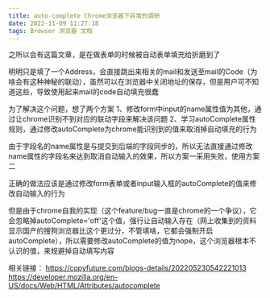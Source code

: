 ```yaml
---
title: auto-complete Chrome浏览器下异常的调研
date: 2022-11-09 11:27:18
tags: Browser 浏览器 文档
---
```


之所以会有这篇文章，是在做表单的时候被自动表单填充给折磨到了

明明只是填了一个Address，会直接跳出来相关的mail和发送至mail的Code（为啥会有这种神秘的联动），虽然可以在浏览器中关闭地址的保存，但是用户可不知道这些，导致使用起来mail的code自动填充很蠢

为了解决这个问题，想了两个方案
1、修改form中input的name属性值为其他，通过让chrome识别不到对应的联动字段来解决该问题
2、学习autoComplete属性规则，通过修改autoComplete为chrome能识别到的值来取消掉自动填充的行为

由于字段名的name属性是与提交到后端的字段同步的，所以无法直接通过修改name属性的字段名来达到取消自动输入的效果，所以方案一采用失败，使用方案二

正确的做法应该是通过修改form表单或者input输入框的autoComplete的值来修改自动输入的行为

但是由于chrome自我的实现（这个feature/bug一直是chrome的一个争议），它会忽略掉autoComplete='off'这个值，强行让自动输入存在（网上收集到的资料显示国产的搜狗浏览器比这个更过分，不管填啥，它都会强制开启autoComplete），所以需要修改autoComplete的值为nope，这个浏览器根本不认识的值，来规避掉自动填写内容


相关链接：
https://copyfuture.com/blogs-details/202205230542221013
https://developer.mozilla.org/en-US/docs/Web/HTML/Attributes/autocomplete